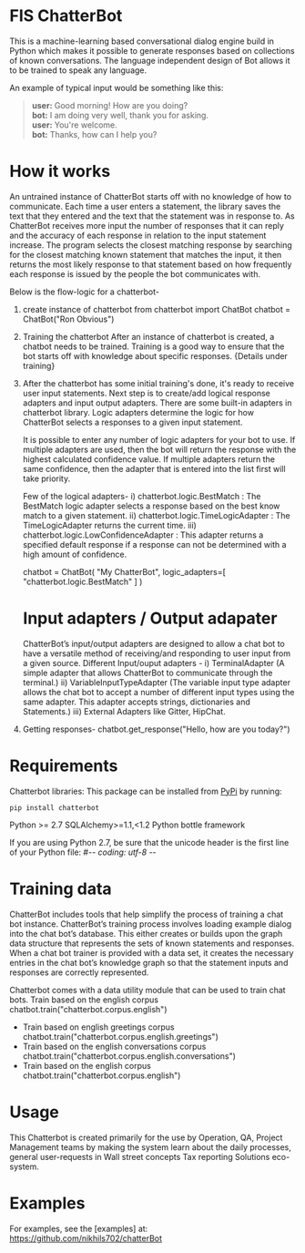 
# FIS ChatterBot

This is a machine-learning based conversational dialog engine build in
Python which makes it possible to generate responses based on collections of
known conversations. The language independent design of Bot allows it
to be trained to speak any language.



An example of typical input would be something like this:

> **user:** Good morning! How are you doing?  
> **bot:**  I am doing very well, thank you for asking.  
> **user:** You're welcome.  
> **bot:** Thanks, how can I help you?  

# How it works

An untrained instance of ChatterBot starts off with no knowledge of how to communicate. Each time a user enters a statement, the library saves the text that they entered and the text that the statement was in response to. As ChatterBot receives more input the number of responses that it can reply and the accuracy of each response in relation to the input statement increase. The program selects the closest matching response by searching for the closest matching known statement that matches the input, it then returns the most likely response to that statement based on how frequently each response is issued by the people the bot communicates with.

Below is the flow-logic for a chatterbot-
1) create instance of chatterbot
   from chatterbot import ChatBot
   chatbot = ChatBot("Ron Obvious")
   
2) Training the chatterbot
   After an instance of chatterbot is created, a chatbot needs to be trained. Training is a good way to ensure that the bot starts off with knowledge about specific responses. {Details under training}

3) After the chatterbot has some initial training's done, it's ready to receive user input statements. 
   Next step is to create/add logical response adapters and input output
   adapters. There are some built-in adapters in chatterbot library.
   Logic adapters determine the logic for how ChatterBot selects a responses to a given input statement.

   It is possible to enter any number of logic adapters for your bot to use. If multiple adapters are used, then the bot will return the response with the highest calculated confidence value. If multiple adapters return the same confidence, then the adapter that is entered into the list first will take priority.
   
   Few of the logical adapters-
   i) 	chatterbot.logic.BestMatch : The BestMatch logic adapter selects a response based on the best know match to a given statement.
   ii) 	chatterbot.logic.TimeLogicAdapter : The TimeLogicAdapter returns the current time.
   iii)	chatterbot.logic.LowConfidenceAdapter : This adapter returns a specified default response if a response can not be determined with a high amount of confidence.

   chatbot = ChatBot(
       "My ChatterBot",
       logic_adapters=[
           "chatterbot.logic.BestMatch"
       ]
   )
   # Input adapters / Output adapater
   ChatterBot’s input/output adapters are designed to allow a chat bot to have a versatile method of receiving/and responding to user input from a given source.
   Different Input/ouput adapters -
   i)	TerminalAdapter (A simple adapter that allows ChatterBot to communicate through the terminal.) 
   ii)	VariableInputTypeAdapter (The variable input type adapter allows the chat bot to accept a number of different input types using the same adapter. This adapter 		accepts strings, dictionaries and Statements.)
   iii)	External Adapters like Gitter, HipChat.
   
4) Getting responses- 
   chatbot.get_response("Hello, how are you today?")
   
# Requirements

Chatterbot libraries:
This package can be installed from [PyPi](https://pypi.python.org/pypi/ChatterBot) by running:

```
pip install chatterbot
```
Python >= 2.7
SQLAlchemy>=1.1,<1.2
Python bottle framework

If you are using Python 2.7, be sure that the unicode header is the first line of your Python file: 
 #-*- coding: utf-8 -*-

# Training data

ChatterBot includes tools that help simplify the process of training a chat bot instance. ChatterBot’s training process involves loading example dialog into the chat bot’s database. This either creates or builds upon the graph data structure that represents the sets of known statements and responses. When a chat bot trainer is provided with a data set, it creates the necessary entries in the chat bot’s knowledge graph so that the statement inputs and responses are correctly represented.

Chatterbot comes with a data utility module that can be used to train chat bots.
Train based on the english corpus
chatbot.train("chatterbot.corpus.english")

 - Train based on english greetings corpus
	chatbot.train("chatterbot.corpus.english.greetings")
 - Train based on the english conversations corpus
	chatbot.train("chatterbot.corpus.english.conversations")
 - Train based on the english corpus
	chatbot.train("chatterbot.corpus.english")

# Usage
  This Chatterbot is created primarily for the use by Operation, QA, Project Management teams by making the system learn about the daily processes, general user-requests in Wall street concepts Tax reporting Solutions eco-system.

# Examples

For examples, see the [examples] at: https://github.com/nikhils702/chatterBot

